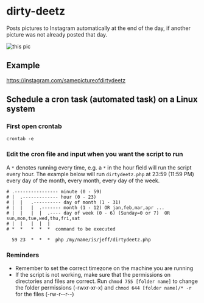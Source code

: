 # dirty-deetz
Posts pictures to Instagram automatically at the end of the day, if another picture was not already posted that day.

![this pic](https://raw.githubusercontent.com/andrewhu/dirty-deetz/deetz.jpg)

## Example
https://instagram.com/samepictureofdirtydeetz

## Schedule a cron task (automated task) on a Linux system

### First open crontab

```
crontab -e
```
### Edit the cron file and input when you want the script to run

A `*` denotes running every time, e.g. a `*` in the hour field will run the script every hour. The example below will run `dirtydeetz.php` at 23:59 (11:59 PM) every day of the month, every month, every day of the week.

```
# .---------------- minute (0 - 59) 
# |  .------------- hour (0 - 23)
# |  |   .---------- day of month (1 - 31)
# |  |   |  .------- month (1 - 12) OR jan,feb,mar,apr ... 
# |  |   |  |  .---- day of week (0 - 6) (Sunday=0 or 7)  OR sun,mon,tue,wed,thu,fri,sat 
# |  |   |  |  |
# *  *   *  *  *  command to be executed

  59 23  *  *  *  php /my/name/is/jeff/dirtydeetz.php
```

### Reminders
- Remember to set the correct timezone on the machine you are running
- If the script is not working, make sure that the permissions on directories and files are correct. Run `chmod 755 [folder name]` to change the folder permissions (-rwxr-xr-x) and `chmod 644 [folder name]/* -r` for the files (-rw-r--r--)
